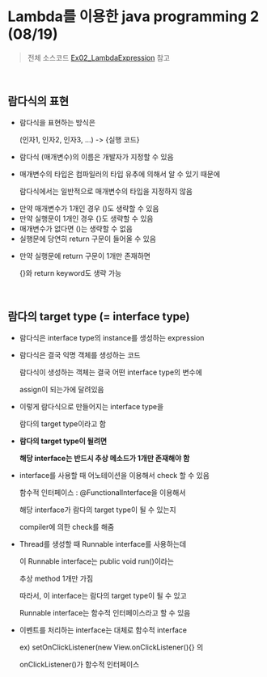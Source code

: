 # Lambda를 이용한 java programming 2 (08/19)

> 전체 소스코드 [Ex02_LambdaExpression](https://github.com/5dddddo/java/blob/master/0819_Java_SE_programming/Ex02_LambdaExpression.java) 참고

<br>

## 람다식의 표현

- 람다식을 표현하는 방식은

  (인자1, 인자2, 인자3, ...) -> {실행 코드}

- 람다식 (매개변수)의 이름은 개발자가 지정할 수 있음

- 매개변수의 타입은 컴파일러의 타입 유추에 의해서 알 수 있기 때문에

  람다식에서는 일반적으로 매개변수의 타입을 지정하지 않음

 * 만약 매개변수가 1개인 경우 ()도 생략할 수 있음
 * 만약 실행문이 1개인 경우 {}도 생략할 수 있음
 * 매개변수가 없다면 ()는 생략할 수 없음
 * 실행문에 당연히 return 구문이 들어올 수 있음

- 만약 실행문에 return 구문이 1개만 존재하면

  {}와 return keyword도 생략 가능

<br>

## 람다의 target type (= interface type)

- 람다식은 interface type의 instance를 생성하는 expression

- 람다식은 결국 익명 객체를 생성하는 코드

  람다식이 생성하는 객체는 결국 어떤 interface type의 변수에

  assign이 되는가에 달려있음 

- 이렇게 람다식으로 만들어지는 interface type을

  람다의 target type이라고 함

- **람다의 target type이 될려면** 
  
  **해당 interface는 반드시 추상 메소드가 1개만 존재해야 함**
  
- interface를 사용할 때 어노테이션을 이용해서 check 할 수 있음
  
  함수적 인터페이스  : @FunctionalInterface을 이용해서 
  
  해당 interface가 람다의 target type이 될 수 있는지
  
  compiler에 의한 check를 해줌 



- Thread를 생성할 때 Runnable interface를 사용하는데

  이 Runnable interface는 public void run()이라는

  추상 method 1개만 가짐

  따라서, 이 interface는 람다의 target type이 될 수 있고

  Runnable interface는 함수적 인터페이스라고 할 수 있음



- 이벤트를 처리하는 interface는 대체로 함수적 interface 

  ex) setOnClickListener(new View.onClickListener(){} 의

  onClickListener()가 함수적 인터페이스
